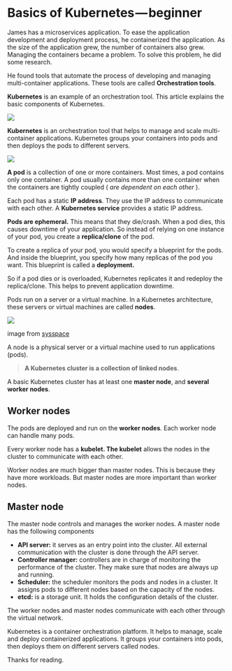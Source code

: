 # Basics of Kubernetes — beginner
James has a microservices application. To ease the application development and deployment process, he containerized the application. As the size of the application grew, the number of containers also grew. Managing the containers became a problem. To solve this problem, he did some research.

He found tools that automate the process of developing and managing multi-container applications. These tools are called **Orchestration tools**.

**Kubernetes** is an example of an orchestration tool. This article explains the basic components of Kubernetes.

![](https://miro.medium.com/max/1200/1*UgVtOlgQEE1XEnY-7lLdTA.png)

**Kubernetes** is an orchestration tool that helps to manage and scale multi-container applications. Kubernetes groups your containers into pods and then deploys the pods to different servers.

![](https://miro.medium.com/max/512/1*2Q4FsymDIDtWS_aqiDbwSA.png)

**A pod** is a collection of one or more containers. Most times, a pod contains only one container. A pod usually contains more than one container when the containers are tightly coupled ( _are dependent on each other_ ).

Each pod has a static **IP address**. They use the IP address to communicate with each other. A **Kubernetes service** provides a static IP address.

**Pods are ephemeral.** This means that they die/crash. When a pod dies, this causes downtime of your application. So instead of relying on one instance of your pod, you create a **replica/clone** of the pod.

To create a replica of your pod, you would specify a blueprint for the pods. And inside the blueprint, you specify how many replicas of the pod you want. This blueprint is called a **deployment.**

So if a pod dies or is overloaded, Kubernetes replicates it and redeploy the replica/clone. This helps to prevent application downtime.

Pods run on a server or a virtual machine. In a Kubernetes architecture, these servers or virtual machines are called **nodes**.

![](https://miro.medium.com/max/218/1*ER-4hz_zJr232_EhvIAciA.png)

image from [sysspace](https://www.sysspace.net/post/kubernetes-diving-in)

A node is a physical server or a virtual machine used to run applications (pods).

> **A Kubernetes cluster is a collection of linked nodes**.

A basic Kubernetes cluster has at least one **master node**, and **several worker nodes**.

Worker nodes
------------

The pods are deployed and run on the **worker nodes**. Each worker node can handle many pods.

Every worker node has a **kubelet. The kubelet** allows the nodes in the cluster to communicate with each other.

Worker nodes are much bigger than master nodes. This is because they have more workloads. But master nodes are more important than worker nodes.

Master node
-----------

The master node controls and manages the worker nodes. A master node has the following components

*   **API server:** it serves as an entry point into the cluster. All external communication with the cluster is done through the API server.
*   **Controller manager:** controllers are in charge of monitoring the performance of the cluster. They make sure that nodes are always up and running.
*   **Scheduler:** the scheduler monitors the pods and nodes in a cluster. It assigns pods to different nodes based on the capacity of the nodes.
*   **etcd:** is a storage unit. It holds the configuration details of the cluster.

The worker nodes and master nodes communicate with each other through the virtual network.

Kubernetes is a container orchestration platform. It helps to manage, scale and deploy containerized applications. It groups your containers into pods, then deploys them on different servers called nodes.

Thanks for reading.